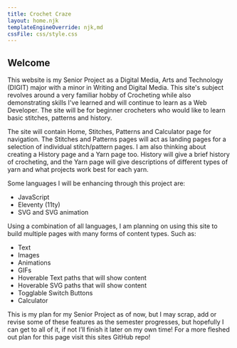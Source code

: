 ```yaml
---
title: Crochet Craze
layout: home.njk
templateEngineOverride: njk,md
cssFile: css/style.css
---
```





## Welcome

This website is my Senior Project as a Digital Media, Arts and Technology (DIGIT) major with a minor in Writing and Digital Media. This site's subject revolves around a very familiar hobby of Crocheting while also demonstrating skills I've learned and will continue to learn as a Web Developer. The site will be for beginner crocheters who would like to learn basic stitches, patterns and history.

The site will contain Home, Stitches, Patterns and Calculator page for navigation. The Stitches and Patterns pages will act as landing pages for a selection of individual stitch/pattern pages. I am also thinking about creating a History page and a Yarn page too. History will give a brief history of crocheting, and the Yarn page will give descriptions of different types of yarn and what projects work best for each yarn.

Some languages I will be enhancing through this project are:
- JavaScript
- Eleventy (11ty)
- SVG and SVG animation

Using a combination of all languages, I am planning on using this site to build multiple pages with many forms of content types. Such as:
- Text
- Images
- Animations
- GIFs
- Hoverable Text paths that will show content
- Hoverable SVG paths that will show content
- Togglable Switch Buttons
- Calculator

This is my plan for my Senior Project as of now, but I may scrap, add or revise some of these features as the semester progresses, but hopefully I can get to all of it, if not I’ll finish it later on my own time! For a more fleshed out plan for this page visit this sites GitHub repo!